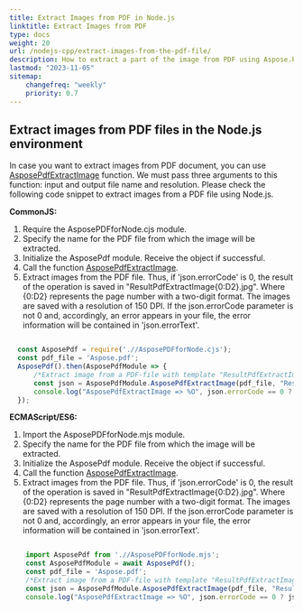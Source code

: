 ```yaml
---
title: Extract Images from PDF in Node.js
linktitle: Extract Images from PDF
type: docs
weight: 20
url: /nodejs-cpp/extract-images-from-the-pdf-file/
description: How to extract a part of the image from PDF using Aspose.PDF for Node.js toolkit.
lastmod: "2023-11-05"
sitemap:
    changefreq: "weekly"
    priority: 0.7
---
```


## Extract images from PDF files in the Node.js environment

In case you want to extract images from PDF document, you can use [AsposePdfExtractImage](https://reference.aspose.com/pdf/nodejs-cpp/convert/asposepdfextractimage/) function. 
We must pass three arguments to this function:  input and output file name and resolution.
Please check the following code snippet to extract images from a PDF file using Node.js.

**CommonJS:**

1. Require the AsposePDFforNode.cjs module.
1. Specify the name for the PDF file from which the image will be extracted.
1. Initialize the AsposePdf module. Receive the object if successful.
1. Call the function [AsposePdfExtractImage](https://reference.aspose.com/pdf/nodejs-cpp/convert/asposepdfextractimage/).
1. Extract images from the PDF file. Thus, if 'json.errorCode' is 0, the result of the operation is saved in "ResultPdfExtractImage{0:D2}.jpg". Where {0:D2} represents the page number with a two-digit format. The images are saved with a resolution of 150 DPI. If the json.errorCode parameter is not 0 and, accordingly, an error appears in your file, the error information will be contained in 'json.errorText'.

```js

  const AsposePdf = require('.//AsposePDFforNode.cjs');
  const pdf_file = 'Aspose.pdf';
  AsposePdf().then(AsposePdfModule => {
      /*Extract image from a PDF-file with template "ResultPdfExtractImage{0:D2}.jpg" ({0}, {0:D2}, {0:D3}, ... format page number), resolution 150 DPI and save*/
      const json = AsposePdfModule.AsposePdfExtractImage(pdf_file, "ResultPdfExtractImage{0:D2}.jpg", 150);
      console.log("AsposePdfExtractImage => %O", json.errorCode == 0 ? json.filesNameResult : json.errorText);
  });
```

**ECMAScript/ES6:**

1. Import the AsposePDFforNode.mjs module.
1. Specify the name for the PDF file from which the image will be extracted.
1. Initialize the AsposePdf module. Receive the object if successful.
1. Call the function [AsposePdfExtractImage](https://reference.aspose.com/pdf/nodejs-cpp/convert/asposepdfextractimage/).
1. Extract images from the PDF file. Thus, if 'json.errorCode' is 0, the result of the operation is saved in "ResultPdfExtractImage{0:D2}.jpg". Where {0:D2} represents the page number with a two-digit format. The images are saved with a resolution of 150 DPI. If the json.errorCode parameter is not 0 and, accordingly, an error appears in your file, the error information will be contained in 'json.errorText'.

```js

    import AsposePdf from './/AsposePDFforNode.mjs';
    const AsposePdfModule = await AsposePdf();
    const pdf_file = 'Aspose.pdf';
    /*Extract image from a PDF-file with template "ResultPdfExtractImage{0:D2}.jpg" ({0}, {0:D2}, {0:D3}, ... format page number), resolution 150 DPI and save*/
    const json = AsposePdfModule.AsposePdfExtractImage(pdf_file, "ResultPdfExtractImage{0:D2}.jpg", 150);
    console.log("AsposePdfExtractImage => %O", json.errorCode == 0 ? json.filesNameResult : json.errorText);
```
